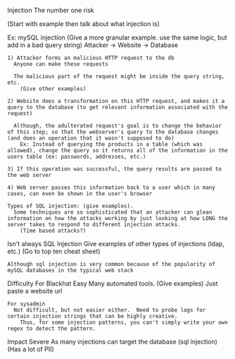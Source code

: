 Injection
  The number one risk

  (Start with example then talk about what injection is)

  Ex: mySQL injection
    (Give a more granular example.  use the same logic, but add in a bad query string)
    Attacker -> Website -> Database
    
    1) Attacker forms an malicious HTTP request to the db
      Anyone can make these requests

      The malicious part of the request might be inside the query string, etc.
        (Give other examples)

    2) Website does a transformation on this HTTP request, and makes it a query to the database (to get relevant information associated with the request)

      Although, the adulterated request's goal is to change the behavior of this step; so that the webserver's query to the database changes (and does an operation that it wasn't supposed to do)
        Ex: Instead of querying the products in a table (which was allowed), change the query so it returns all of the information in the users table (ex: passwords, addresses, etc.)

    3) If this operation was successful, the query results are passed to the web server

    4) Web server passes this information back to a user which in many cases, can even be shown in the user's browser

    Types of SQL injection: (give examples).
      Some techniques are so sophisticated that an attacker can glean information on how the attacks working by just looking at how LONG the server takes to respond to different injection attacks.
        (Time based attacks?)



  Isn't always SQL Injection
    Give examples of other types of injections (ldap, etc.)
      (Go to top ten cheat sheet)

    Although sql injection is very common because of the popularity of mySQL databases in the typical web stack
    
  Difficulty
    For Blackhat
      Easy
        Many automated tools.  (Give examples)
          Just paste a website url

    For sysadmin
      Not difficult, but not easier either.  Need to probe logs for certain injection strings that can be highly creative.
        Thus, for some injection patterns, you can't simply write your own regex to detect the pattern.

  Impact
    Severe
      As many injections can target the database (sql injection)
        (Has a lot of PII) 